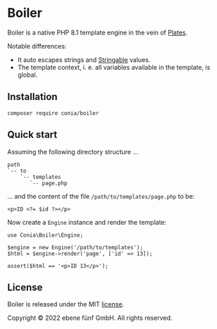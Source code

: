 Boiler
======

Boiler is a native PHP 8.1 template engine in the vein of [Plates](https://platesphp.com/).

Notable differences:

* It auto escapes strings and [Stringable](https://www.php.net/manual/en/class.stringable.php) values.
* The template context, i. e. all variables available in the template, is global.


## Installation

    composer require conia/boiler


## Quick start

Assuming the following directory structure ...

    path
    `-- to
        `-- templates
           `-- page.php

... and the content of the file `/path/to/templates/page.php` to be:
    
    <p>ID <?= $id ?></p>

Now create a `Engine` instance and render the template:

    use Conia\Boiler\Engine;

    $engine = new Engine('/path/to/templates');
    $html = $engine->render('page', ['id' => 13]);

    assert($html == '<p>ID 13</p>');


## License

Boiler is released under the MIT [license](LICENSE.md).

Copyright © 2022 ebene fünf GmbH. All rights reserved.
